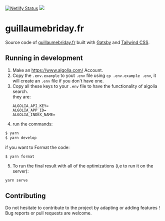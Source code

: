 [![Netlify Status](https://api.netlify.com/api/v1/badges/f1ff9daf-4123-4b27-9aab-761073812859/deploy-status)](https://app.netlify.com/sites/guillaumebriday/deploys)
![](https://github.com/guillaumebriday/guillaumebriday.fr/workflows/Lint/badge.svg)

# guillaumebriday.fr

Source code of [guillaumebriday.fr](https://guillaumebriday.fr) built with [Gatsby](https://www.gatsbyjs.org) and [Tailwind CSS](https://tailwindcss.com/).

## Running in development

1. Make an <https://www.algolia.com/> Account.
2. Copy the `.env.example` to yout `.env` file using `cp .env.example .env`, it will create an `.env` file if you don't have one.
3. Copy all these keys to your `.env` file to have the functionality of algolia search.  
    they are:
    ```
    ALGOLIA_API_KEY=
    ALGOLIA_APP_ID=
    ALGOLIA_INDEX_NAME=
    ```
4. run the commands:
```bash
$ yarn
$ yarn develop
```

if you want to Format the code:
```bash
$ yarn format
```

5. To run the final result with all of the optimizations (i,e to run it on the server):
```
yarn serve
```

## Contributing

Do not hesitate to contribute to the project by adapting or adding features ! Bug reports or pull requests are welcome.
